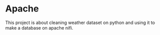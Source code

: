 # Apache
This project is about cleaning weather dataset on python and using it to make a database on apache nifi.
